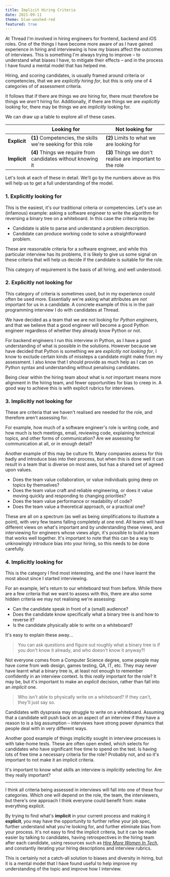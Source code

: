 ```yaml
---
title: Implicit Hiring Criteria
date: 2021-09-11
theme: blue-washed-red
featured: true
---
```


At Thread I'm involved in hiring engineers for frontend, backend and iOS roles.
One of the things I have become more aware of as I have gained experience in
hiring and interviewing is how my biases affect the outcomes of interviews. This
is something I'm always trying to improve – to understand what biases I have, to
mitigate their effects – and in the process I have found a mental model that has
helped me.

Hiring, and scoring candidates, is usually framed around criteria or
competencies, that we are _explicitly hiring for_, but this is only one of 4
categories of of assessment criteria.

It follows that if there are things we _are_ hiring for, there must therefore be
things we _aren't_ hiring for. Additionally, if there are things we are
_explicitly_ looking for, there may be things we are _implicitly_ looking for.

We can draw up a table to explore all of these cases.

|              | **Looking for**                                              | **Not looking for**                                       |
| ------------ | ------------------------------------------------------------ | --------------------------------------------------------- |
| **Explicit** | **(1)** Competencies, the skills we're seeking for this role | **(2)** Limits to what we are looking for                 |
| **Implicit** | **(4)** Things we require from candidates without knowing it | **(3)** Things we don't realise are important to the role |

Let's look at each of these in detail. We'll go by the numbers above as this
will help us to get a full understanding of the model.

### 1. Explicitly looking for

This is the easiest, it's our traditional criteria or competencies. Let's use an
(infamous) example: asking a software engineer to write the algorithm for
reversing a binary tree on a whiteboard. In this case the criteria may be:

- Candidate is able to parse and understand a problem description.
- Candidate can produce working code to solve a straightforward problem.

These are reasonable criteria for a software engineer, and while this particular
interview has its problems, it is likely to give us some signal on these
criteria that will help us decide if the candidate is suitable for the role.

This category of requirement is the basis of all hiring, and well understood.

### 2. Explicitly not looking for

This category of criteria is sometimes used, but in my experience could often be
used more. Essentially we're asking what attributes are _not_ important for us
in a candidate. A concrete example of this is in the pair programming interview
I do with candidates at Thread.

We have decided as a team that we are not looking for _Python engineers_, and
that we believe that a good engineer will become a good Python engineer
regardless of whether they already know Python or not.

For backend engineers I run this interview in Python, as I have a good
understanding of what is possible in the solutions. However because we have
decided that Python is something we are _explicitly not looking for_, I know to
exclude certain kinds of missteps a candidate might make from my assessment. I
also know that I should provide as much help as I can on Python syntax and
understanding without penalising candidates.

Being clear within the hiring team about what is _not_ important means more
alignment in the hiring team, and fewer opportunities for bias to creep in.
A good way to achieve this is with explicit rubrics for interviews.

### 3. Implicitly not looking for

These are criteria that we haven't realised are needed for the role, and
therefore aren't assessing for.

For example, how much of a software engineer's role is writing code, and how
much is tech meetings, email, reviewing code, explaining technical topics, and
other forms of communication? Are we assessing for communication at all, or in
enough detail?

Another example of this may be culture fit. Many companies assess for this
badly and introduce bias into their process, but when this is done well it can
result in a team that is diverse on most axes, but has a shared set of agreed
upon values.

- Does the team value collaboration, or value individuals going deep on topics
  by themselves?
- Does the team value craft and reliable engineering, or does it value moving
  quickly and responding to changing priorities?
- Does the team value performance or readability of code?
- Does the team value a theoretical approach, or a practical one?

These are all on a spectrum (as well as being simplifications to illustrate a
point), with very few teams falling completely at one end. All teams will have
different views on what's important and by understanding these views, and
interviewing for engineers whose views align, it's possible to build a team that
works well together. It's important to note that this can be a way to
unknowingly introduce bias into your hiring, so this needs to be done carefully.

### 4. Implicitly looking for

This is the category I find most interesting, and the one I have learnt the most
about since I started interviewing.

For an example, let's return to our whiteboard test from before. While there are
a few criteria that we want to assess with this, there are also some hidden
criteria we may not realising we're assessing:

- Can the candidate speak in front of a (small) audience?
- Does the candidate know specifically what a binary tree is and how to reverse
  it?
- Is the candidate physically able to write on a whiteboard?

It's easy to explain these away...

> You can ask questions and figure out roughly what a binary tree is if you
> don't know it already, and who doesn't know it anyway?!

Not everyone comes from a Computer Science degree, some people may have come
from web design, games testing, QA, IT, etc. They may never have learnt what a
binary tree is, at least not enough to remember confidently in an interview
context. Is this _really_ important for the role? It may be, but it's important
to make an _explicit_ decision, rather than fall into an _implicit_ one.

> Who isn't able to physically write on a whiteboard? If they can't, they'll
> just say so.

Candidates with dyspraxia may struggle to write on a whiteboard. Assuming that a
candidate will push back on an aspect of an interview if they have a reason to
is a big assumption – interviews have strong power dynamics that people deal
with in very different ways.

Another good example of things implicitly sought in interview processes is with
take-home tests. These are often open ended, which selects for candidates who
have significant free time to spend on the test. Is having lots of free time a
necessary criteria for the role? Probably not, and so it's important to not
make it an implicit criteria.

It's important to know what skills an interview is _implicitly_ selecting for.
Are they really important?

---

I think all criteria being assessed in interviews will fall into one of these
four categories. Which one will depend on the role, the team, the interviewers,
but there's one approach I think everyone could benefit from: make everything
explicit.

By trying to find what's **implicit** in your current process and making it
**explicit**, you may have the opportunity to further refine your job spec,
further understand what you're looking for, and further eliminate bias from your
process. It's not easy to find the implicit criteria, but it can be made easier
by talking to candidates, having retrospectives in the hiring team after each
candidate, using resources such as
[_Hire More Women In Tech_](https://www.hiremorewomenintech.com), and constantly
iterating your hiring descriptions and interview rubrics.

This is certainly not a catch-all solution to biases and diversity in hiring,
but it is a mental model that I have found useful to help improve my
understanding of the topic and improve how I interview.
